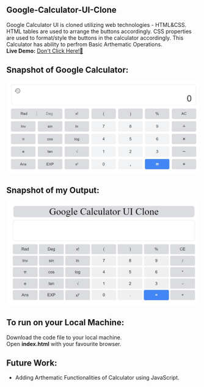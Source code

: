## Google-Calculator-UI-Clone
Google Calculator UI is cloned utilizing web technologies - HTML&CSS. HTML tables are used to arrange the buttons accordingly. CSS properties are used to format/style the buttons in the calculator accordingly. This Calculator has ability to perfrom Basic Arthematic Operations.
<br>
<strong>Live Demo:</strong> <a href="https://rampentapati1111.github.io/Google-Calculator-UI-Clone/" target="_blank">Don't Click Here!🙈</a>
## Snapshot of Google Calculator:
<img src="/Google-Calculator-snapshot.jpg"> 

## Snapshot of my Output:
<img src="/Google-Calculator-Clone-sanpshot.jpg">

## To run on your Local Machine:
Download the code file to your local machine.
<br>
Open <strong>index.html</strong> with your favourite browser.

## Future Work:
<ul>
<li>Adding Arthematic Functionalities of Calculator using JavaScript.
</ul>
